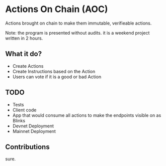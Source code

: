 # Actions On Chain (AOC)

Actions brought on chain to make them immutable, verifieable actions.

Note: the program is presented without audits. it is a weekend project written in 2 hours.

## What it do?
* Create Actions
* Create Instructions based on the Action
* Users can vote if it is a good or bad Action

## TODO
* Tests
* Client code
* App that would consume all actions to make the endpoints visible on as Blinks
* Devnet Deployment
* Mainnet Deployment

## Contributions
sure.